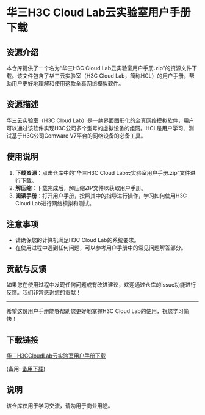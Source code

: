 # 华三H3C Cloud Lab云实验室用户手册下载

## 资源介绍

本仓库提供了一个名为“华三H3C Cloud Lab云实验室用户手册.zip”的资源文件下载。该文件包含了华三云实验室（H3C Cloud Lab，简称HCL）的用户手册，帮助用户更好地理解和使用这款全真网络模拟软件。

## 资源描述

华三云实验室（H3C Cloud Lab）是一款界面图形化的全真网络模拟软件，用户可以通过该软件实现H3C公司多个型号的虚拟设备的组网。HCL是用户学习、测试基于H3C公司Comware V7平台的网络设备的必备工具。

## 使用说明

1. **下载资源**：点击仓库中的“华三H3C Cloud Lab云实验室用户手册.zip”文件进行下载。
2. **解压缩**：下载完成后，解压缩ZIP文件以获取用户手册。
3. **阅读手册**：打开用户手册，按照其中的指导进行操作，学习如何使用H3C Cloud Lab进行网络模拟和测试。

## 注意事项

- 请确保您的计算机满足H3C Cloud Lab的系统要求。
- 在使用过程中遇到任何问题，可以参考用户手册中的常见问题解答部分。

## 贡献与反馈

如果您在使用过程中发现任何问题或有改进建议，欢迎通过仓库的Issue功能进行反馈。我们非常感谢您的贡献！

---

希望这份用户手册能够帮助您更好地掌握H3C Cloud Lab的使用，祝您学习愉快！

## 下载链接
[华三H3CCloudLab云实验室用户手册下载](https://pan.quark.cn/s/78e2adc9bf60) 

(备用: [备用下载](https://pan.baidu.com/s/1-wOWilWSnfyXK8FzcK8-TA?pwd=1234))

## 说明

该仓库仅用于学习交流，请勿用于商业用途。
